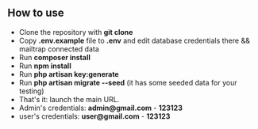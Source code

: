 ## How to use

- Clone the repository with __git clone__
- Copy __.env.example__ file to __.env__ and edit database credentials there && mailtrap connected  data
- Run __composer install__
- Run __npm install__
- Run __php artisan key:generate__
- Run __php artisan migrate --seed__ (it has some seeded data for your testing)
- That's it: launch the main URL. 
- Admin's credentials: __admin@gmail.com__ - __123123__
- user's credentials: __user@gmail.com__ - __123123__



